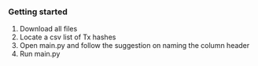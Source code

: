 ### Getting started

1. Download all files
2. Locate a csv list of Tx hashes
3. Open main.py and follow the suggestion on naming the column header
4. Run main.py 
